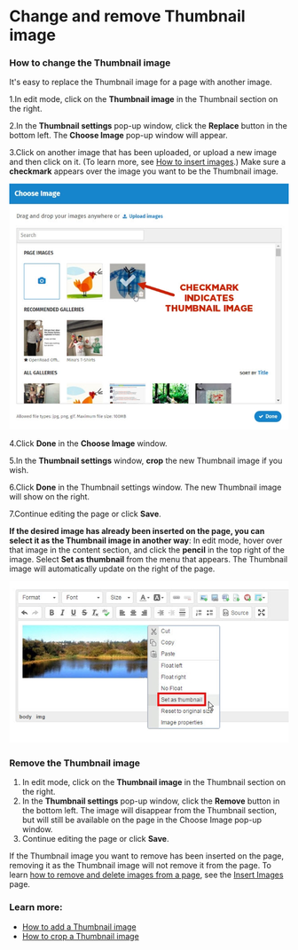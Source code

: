 # Change and remove Thumbnail image



### How to change the Thumbnail image

It's easy to replace the Thumbnail image for a page with another image.

1.In edit mode, click on the **Thumbnail image** in the Thumbnail section on the right.

2.In the **Thumbnail settings** pop-up window, click the **Replace** button in the bottom left. The **Choose Image** pop-up window will appear.

3.Click on another image that has been uploaded, or upload a new image and then click on it. \(To learn more, see [How to insert images](../insert-images.md).\) Make sure a **checkmark** appears over the image you want to be the Thumbnail image.  


![](../../../.gitbook/assets/1%20%289%29.jpg)



4.Click **Done** in the **Choose Image** window.

5.In the **Thumbnail settings** window, **crop** the new Thumbnail image if you wish.

6.Click **Done** in the Thumbnail settings window. The new Thumbnail image will show on the right.

7.Continue editing the page or click **Save**.

  
**If the desired image has already been inserted on the page, you can select it as the Thumbnail image in another way**: In edit mode, hover over that image in the content section, and click the **pencil** in the top right of the image. Select **Set as thumbnail** from the menu that appears. The Thumbnail image will automatically update on the right of the page.

![](../../../.gitbook/assets/2%20%2892%29.jpg)



### Remove the Thumbnail image

1. In edit mode, click on the **Thumbnail image** in the Thumbnail section on the right.
2. In the **Thumbnail settings** pop-up window, click the **Remove** button in the bottom left. The image will disappear from the Thumbnail section, but will still be available on the page in the Choose Image pop-up window.
3. Continue editing the page or click **Save**.

If the Thumbnail image you want to remove has been inserted on the page, removing it as the Thumbnail image will not remove it from the page. To learn [how to remove and delete images from a page](../insert-images.md), see the [Insert Images](../insert-images.md) page.

### Learn more:

* [How to add a Thumbnail image](./)
* [How to crop a Thumbnail image](crop-thumbnail-image.md)

